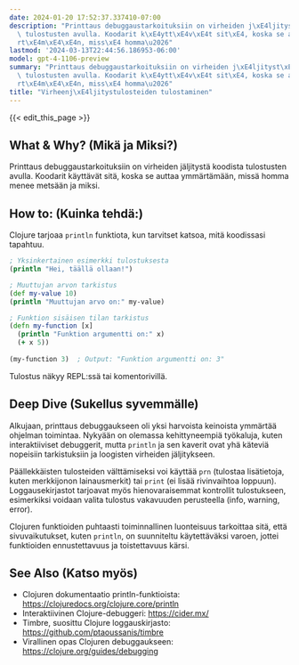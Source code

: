 ```yaml
---
date: 2024-01-20 17:52:37.337410-07:00
description: "Printtaus debuggaustarkoituksiin on virheiden j\xE4ljityst\xE4 koodista\
  \ tulostusten avulla. Koodarit k\xE4ytt\xE4v\xE4t sit\xE4, koska se auttaa ymm\xE4\
  rt\xE4m\xE4\xE4n, miss\xE4 homma\u2026"
lastmod: '2024-03-13T22:44:56.186953-06:00'
model: gpt-4-1106-preview
summary: "Printtaus debuggaustarkoituksiin on virheiden j\xE4ljityst\xE4 koodista\
  \ tulostusten avulla. Koodarit k\xE4ytt\xE4v\xE4t sit\xE4, koska se auttaa ymm\xE4\
  rt\xE4m\xE4\xE4n, miss\xE4 homma\u2026"
title: "Virheenj\xE4ljitystulosteiden tulostaminen"
---
```


{{< edit_this_page >}}

## What & Why? (Mikä ja Miksi?)
Printtaus debuggaustarkoituksiin on virheiden jäljitystä koodista tulostusten avulla. Koodarit käyttävät sitä, koska se auttaa ymmärtämään, missä homma menee metsään ja miksi.

## How to: (Kuinka tehdä:)
Clojure tarjoaa `println` funktiota, kun tarvitset katsoa, mitä koodissasi tapahtuu. 

```Clojure
; Yksinkertainen esimerkki tulostuksesta
(println "Hei, täällä ollaan!")

; Muuttujan arvon tarkistus
(def my-value 10)
(println "Muuttujan arvo on:" my-value)

; Funktion sisäisen tilan tarkistus
(defn my-function [x]
  (println "Funktion argumentti on:" x)
  (+ x 5))
  
(my-function 3)  ; Output: "Funktion argumentti on: 3"
```

Tulostus näkyy REPL:ssä tai komentorivillä.

## Deep Dive (Sukellus syvemmälle)
Alkujaan, printtaus debuggaukseen oli yksi harvoista keinoista ymmärtää ohjelman toimintaa. Nykyään on olemassa kehittyneempiä työkaluja, kuten interaktiiviset debuggerit, mutta `println` ja sen kaverit ovat yhä käteviä nopeisiin tarkistuksiin ja loogisten virheiden jäljitykseen.

Päällekkäisten tulosteiden välttämiseksi voi käyttää `prn` (tulostaa lisätietoja, kuten merkkijonon lainausmerkit) tai `print` (ei lisää rivinvaihtoa loppuun). Loggausekirjastot tarjoavat myös hienovaraisemmat kontrollit tulostukseen, esimerkiksi voidaan valita tulostus vakavuuden perusteella (info, warning, error).

Clojuren funktioiden puhtaasti toiminnallinen luonteisuus tarkoittaa sitä, että sivuvaikutukset, kuten `println`, on suunniteltu käytettäväksi varoen, jottei funktioiden ennustettavuus ja toistettavuus kärsi.

## See Also (Katso myös)
- Clojuren dokumentaatio println-funktioista: https://clojuredocs.org/clojure.core/println
- Interaktiivinen Clojure-debuggeri: https://cider.mx/
- Timbre, suosittu Clojure loggauskirjasto: https://github.com/ptaoussanis/timbre
- Virallinen opas Clojuren debuggaukseen: https://clojure.org/guides/debugging

